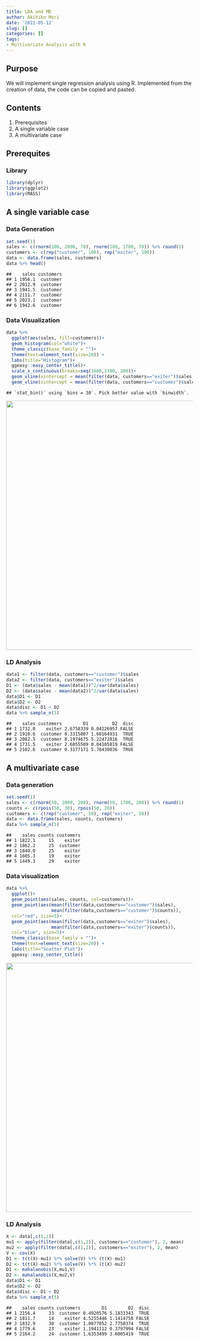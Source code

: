 ```yaml
---
title: LDA and MD
author: Akihiko Mori
date: '2022-05-12'
slug: []
categories: []
tags: 
- Multivariate Analysis with R
---
```


## Purpose

We will implement single regression analysis using R. 
Implemented from the creation of data, the code can be copied and pasted.

## Contents
1. Prerequisites
2. A single variable case
3. A multivariate case

## Prerequites

### Library

```r
library(dplyr)
library(ggplot2)
library(MASS)
```

## A single variable case

### Data Generation

```r
set.seed(1)
sales <- c(rnorm(100, 2000, 70), rnorm(100, 1700, 70)) %>% round(1)
customers <- c(rep("customer", 100), rep("exiter", 100))
data <- data.frame(sales, customers)
data %>% head()
```

```
##    sales customers
## 1 1956.1  customer
## 2 2012.9  customer
## 3 1941.5  customer
## 4 2111.7  customer
## 5 2023.1  customer
## 6 1942.6  customer
```

### Data Visualization

```r
data %>%
  ggplot(aes(sales, fill=customers))+
  geom_histogram(col="white")+
  theme_classic(base_family = "")+
  theme(text=element_text(size=20)) +
  labs(title="Histogram")+
  ggeasy::easy_center_title()+
  scale_x_continuous(breaks=seq(1600,2100, 200))+
  geom_vline(xintercept = mean(filter(data, customers=="exiter")$sales), size=2) +
  geom_vline(xintercept = mean(filter(data, customers=="customer")$sales), size=2)
```

```
## `stat_bin()` using `bins = 30`. Pick better value with `binwidth`.
```

<img src="{{< blogdown/postref >}}index_files/figure-html/unnamed-chunk-3-1.png" width="672" />

### LD Analysis

```r
data1 <- filter(data, customers=="customer")$sales
data2 <- filter(data, customers=="exiter")$sales
D1 <- (data$sales - mean(data1))^2/var(data$sales)
D2 <- (data$sales - mean(data2))^2/var(data$sales)
data$D1 <- D1
data$D2 <- D2
data$disc <- D1 < D2
data %>% sample_n(5)
```

```
##    sales customers        D1         D2  disc
## 1 1732.0    exiter 2.6758339 0.04226957 FALSE
## 2 1910.6  customer 0.3315807 1.60164931  TRUE
## 3 2082.5  customer 0.1974675 5.22472816  TRUE
## 4 1731.5    exiter 2.6855509 0.04105819 FALSE
## 5 2102.6  customer 0.3177171 5.78430036  TRUE
```

## A multivariate case

### Data generation

```r
set.seed(1)
sales <- c(rnorm(50, 2000, 200), rnorm(50, 1700, 200)) %>% round(1)
counts <- c(rpois(50, 30), rpois(50, 20))
customers <- c(rep("customer", 50), rep("exiter", 50))
data <- data.frame(sales, counts, customers)
data %>% sample_n(5)
```

```
##    sales counts customers
## 1 1822.1     15    exiter
## 2 1862.2     25  customer
## 3 1840.0     25    exiter
## 4 1605.3     19    exiter
## 5 1449.3     29    exiter
```

### Data visualization

```r
data %>%
  ggplot()+
  geom_point(aes(sales, counts, col=customers))+
  geom_point(aes(mean(filter(data,customers=="customer")$sales),
                 mean(filter(data,customers=="customer")$counts)),
  col="red", size=5)+
  geom_point(aes(mean(filter(data,customers=="exiter")$sales),
                 mean(filter(data,customers=="exiter")$counts)),
  col="blue", size=5)+
  theme_classic(base_family = "")+
  theme(text=element_text(size=20)) +
  labs(title="Scatter Plot")+
  ggeasy::easy_center_title()
```

<img src="{{< blogdown/postref >}}index_files/figure-html/unnamed-chunk-6-1.png" width="672" />

### LD Analysis

```r
X <- data[,c(1,2)]
mu1 <- apply(filter(data[,c(1,2)], customers=="customer"), 2, mean)
mu2 <- apply(filter(data[,c(1,2)], customers=="exiter"), 2, mean)
V <- cov(X)
D1 <- t(t(X)-mu1) %*% solve(V) %*% (t(X)-mu1)
D2 <- t(t(X)-mu2) %*% solve(V) %*% (t(X)-mu2)
D1 <- mahalanobis(X,mu1,V)
D2 <- mahalanobis(X,mu2,V)
data$D1 <- D1
data$D2 <- D2
data$disc <- D1 < D2
data %>% sample_n(5)
```

```
##    sales counts customers        D1        D2  disc
## 1 2156.4     33  customer 0.4920576 5.1831343  TRUE
## 2 1811.7     14    exiter 4.5255446 1.1414758 FALSE
## 3 1832.9     30  customer 1.0877852 2.7750374  TRUE
## 4 1779.6     23    exiter 1.1941112 0.3797994 FALSE
## 5 2164.2     24  customer 1.6353499 3.6005419  TRUE
```
